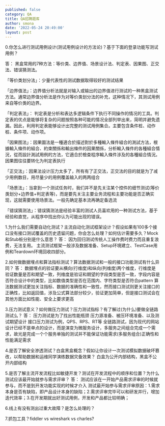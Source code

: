 ```yaml
---
published: false
category: QA
title: QA招聘题库
author: smona
date: '2022-05-24 20:49:00'
layout: post
---
```



0.你怎么进行测试用例设计(测试用例设计的方法论)？基于下面的登录功能写测试用例？

答：
黑盒常用的7种方法：等价类、边界值、场景设计法、判定表、因果图、正交法、错误猜测法。

「等价类划分法」：少量代表性的测试数据取得较好的测试结果

「边界值法」：边界值分析法就是对输入或输出的边界值进行测试的一种黑盒测试方法。通常边界值分析法是作为对等价类划分法的补充，这种情况下，其测试用例来自等价类的边界。

「判定表法」：
判定表是分析和表达多逻辑条件下执行不同操作的情况的工具。判定表的优点是能够将复杂的问题按照各种可能的情况全部列举出来，简明并避免遗漏。因此，利用判定表能够设计出完整的测试用例集合。主要包含条件桩、动作桩、条件项、动作项。

「因果图法」：因果圖法是一種適合於描述對於多種輸入條件組合的測試方法，根據輸入條件的組合、約束關係和輸出條件的因果關係，分析輸入條件的各種組合情況，從而設計測試用例的方法，它適合於檢查程序輸入條件涉及的各種組合情況。因果图往往要转化为判定表执行

「正交法」：因果法设计压力太多了，所有有了正交法，正交法的目的就是为了减少用例数目，用尽量少的用例覆盖输入的两两组合

「场景法」：当拿到一个测试任务时，我们并不是先关注某个控件的细节测试(等价类划分+边界值+判定表等)，而是要先关注主要业务流程和主要功能是否正确实现，这就需要使用场景法。一般先确定基本流再确定备选流

「错误猜测法」：错误猜测法是经验丰富的测试人员喜欢用的一种测试方法，基于经验和直觉，从程序中找出你认为可能出现的错误。

1.为什么我们需要自动化测试？主流自动化测试框架设计？假设如果有100多个接口没有接口测试覆盖的历史遗留问题，你会怎么处理？如何估计需要多久？Mock和Stub桩分别是什么意思？
答：
因为回归测试传统人工操作费时费力而且重复浪费，无法复用。
主流测试框架一般涉及数据准备、Setup环境建立、TestCase用例和Teardown环境回收四部分。

2.如何做数据埋点和算法指标测试？算法数据测试和一般的接口功能测试有什么异同？
答：
数据埋点的验证要从横向(行维度)和纵向(列维度)两个维度，行维度是验证数量是否和期望一致，列维度是验证和期望的字段类型是否一致，字段内容是否符合设计中的类型，比如数值类型是否在范围内、字符类型是否符合pattern
算法数据测试更加关注指标、数据的准确性和一致性，然而接口测试则更关注接口的正确性，比如返回值，涉及公式算法部分较少，验证更加简单，但是接口测试会在其他方面比如性能、安全上要求更高

3.压力测试意义？如何做压力测试？压力测试指标？有了解过(为什么)要做全链路测试么？
答：
压力测试是为了找出性能瓶颈
压力源准备、被压环境准备、以及测试期望设计
接口压力测试为例，QPS、RPS、RT等
全链路测试，因为现代的网站设计已经不是单点的设计，而是演变为微服务设计，多服务之间组合完成一个需求，故光是完成一个个服务单独的测试并不能保证功能需求(多服务组合)正确性和性能满足需求

4.是否了解安全渗透测试？白盒黑盒概念？假如让你设计一次测试模拟数据破坏篡改，以帮助数据和运维同学演练数据灾备效果？
白盒为公开内部结构，黑盒不公开内部结构

5.是否了解主流开发流程比如敏捷开发？测试在开发流程中的顺序和位置？为什么测试应该最开始就参与需求评审？
答：
测试应该在一开始产品需求评审的时候就参与，而不是到开发功能实现的时候才介入
测试最开始参与需求评审原因：1.需求本身是否有缺陷，即产品设计本身的缺陷；2.需求评审完毕可以和研发并行，增加迭代效率；3.在开发期就出好测试用例，开发和产品都比较明确；

6.线上有没有测出过重大故障？是怎么处理的？

7.抓包工具？fiddler vs wireshark vs charles?
